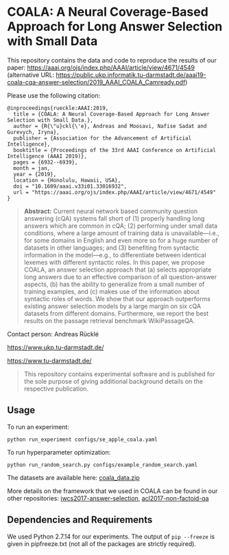# COALA: A Neural Coverage-Based Approach for Long Answer Selection with Small Data

This repository contains the data and code to reproduce the results of our paper: 
https://aaai.org/ojs/index.php/AAAI/article/view/4671/4549 (alternative URL:
https://public.ukp.informatik.tu-darmstadt.de/aaai19-coala-cqa-answer-selection/2019_AAAI_COALA_Camready.pdf)

Please use the following citation:

```
@inproceedings{rueckle:AAAI:2019,
  title = {COALA: A Neural Coverage-Based Approach for Long Answer Selection with Small Data.},
  author = {R{\"u}ckl{\'e}, Andreas and Moosavi, Nafise Sadat and Gurevych, Iryna},
  publisher = {Association for the Advancement of Artificial Intelligence},
  booktitle = {Proceedings of the 33rd AAAI Conference on Artificial Intelligence (AAAI 2019)},
  pages = {6932--6939},
  month = jan,
  year = {2019},
  location = {Honolulu, Hawaii, USA},
  doi = "10.1609/aaai.v33i01.33016932",
  url = "https://aaai.org/ojs/index.php/AAAI/article/view/4671/4549"
}
```

> **Abstract:** Current neural network based community question answering (cQA) systems fall short of (1) properly 
  handling long answers which are common in cQA; (2) performing under small data conditions, where a large amount of 
  training data is unavailable—i.e., for some domains in English and even more so for a huge number of datasets in other
  languages; and (3) benefiting from syntactic information in the model—e.g., to differentiate between identical lexemes
  with different syntactic roles. In this paper, we propose COALA, an answer selection approach that (a) selects 
  appropriate long answers due to an effective comparison of all question-answer aspects, (b) has the ability to 
  generalize from a small number of training examples, and (c) makes use of the information about syntactic roles of
  words. We show that our approach outperforms existing answer selection models by a large margin on six cQA datasets
  from different domains. Furthermore, we report the best results on the passage retrieval benchmark WikiPassageQA.


Contact person: Andreas Rücklé

https://www.ukp.tu-darmstadt.de/

https://www.tu-darmstadt.de/


> This repository contains experimental software and is published for the sole purpose of giving additional background 
  details on the respective publication. 


## Usage

To run an experiment:
```
python run_experiment configs/se_apple_coala.yaml
```

To run hyperparameter optimization:
```
python run_random_search.py configs/example_random_search.yaml
```

The datasets are available here: [coala_data.zip](https://public.ukp.informatik.tu-darmstadt.de/aaai19-coala-cqa-answer-selection/coala_data.zip)

More details on the framework that we used in COALA can be found in our other repositories:
[iwcs2017-answer-selection](https://github.com/UKPLab/iwcs2017-answer-selection),
[acl2017-non-factoid-qa](https://github.com/UKPLab/acl2017-non-factoid-qa/tree/master/Candidate-Ranking)


## Dependencies and Requirements

We used Python 2.7.14 for our experiments. The output of ```pip --freeze``` is given in pipfreeze.txt (not all of the
packages are strictly required). 
